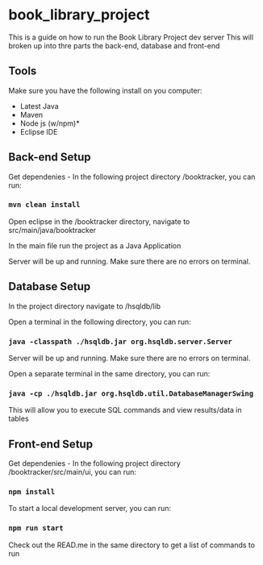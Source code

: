 # book_library_project

This is a guide on how to run the Book Library Project dev server
This will broken up into thre parts the back-end, database and front-end

## Tools 
Make sure you have the following install on you computer:
* Latest Java
* Maven
* Node js (w/npm)*
* Eclipse IDE

## Back-end Setup

Get dependenies - In the following project directory /booktracker, you can run:

### `mvn clean install`

Open eclipse in the /booktracker directory, navigate to src/main/java/booktracker

In the main file run the project as a Java Application

Server will be up and running. Make sure there are no errors on terminal.

## Database Setup

In the project directory navigate to /hsqldb/lib

Open a terminal in the following directory, you can run:

### `java -classpath ./hsqldb.jar org.hsqldb.server.Server`

Server will be up and running. Make sure there are no errors on terminal.

Open a separate terminal in the same directory, you can run:

### `java -cp ./hsqldb.jar org.hsqldb.util.DatabaseManagerSwing`

This will allow you to execute SQL commands and view results/data in tables

## Front-end Setup

Get dependenies - In the following project directory /booktracker/src/main/ui, you can run:

### `npm install`

To start a local development server, you can run:

### `npm run start`

Check out the READ.me in the same directory to get a list of commands to run
